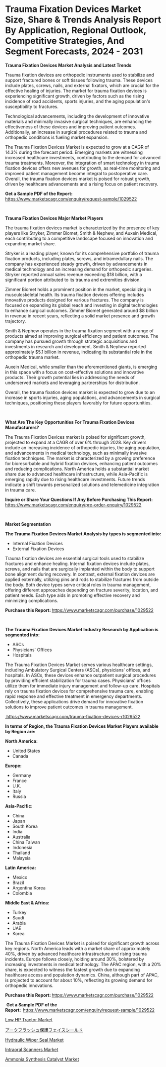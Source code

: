<p><h1>Trauma Fixation Devices Market Size, Share & Trends Analysis Report By Application, Regional Outlook, Competitive Strategies, And Segment Forecasts, 2024 - 2031</h1></p><p><strong>Trauma Fixation Devices Market Analysis and Latest Trends</strong></p>
<p><p>Trauma fixation devices are orthopedic instruments used to stabilize and support fractured bones or soft tissues following trauma. These devices include plates, screws, nails, and external fixators, which are crucial for the effective healing of injuries. The market for trauma fixation devices is experiencing significant growth, driven by factors such as the rising incidence of road accidents, sports injuries, and the aging population's susceptibility to fractures.</p><p>Technological advancements, including the development of innovative materials and minimally invasive surgical techniques, are enhancing the effectiveness of these devices and improving patient outcomes. Additionally, an increase in surgical procedures related to trauma and orthopedic conditions is fueling market expansion.</p><p>The Trauma Fixation Devices Market is expected to grow at a CAGR of 14.3% during the forecast period. Emerging markets are witnessing increased healthcare investments, contributing to the demand for advanced trauma treatments. Moreover, the integration of smart technology in trauma fixation devices offers new avenues for growth, as real-time monitoring and improved patient management become integral to postoperative care. Overall, the trauma fixation devices market is poised for robust growth, driven by healthcare advancements and a rising focus on patient recovery.</p></p>
<p><strong>Get a Sample PDF of the Report:&nbsp;</strong> <a href="https://www.marketscagr.com/enquiry/request-sample/1029522">https://www.marketscagr.com/enquiry/request-sample/1029522</a></p>
<p>&nbsp;</p>
<p><strong>Trauma Fixation Devices Major Market Players</strong></p>
<p><p>The trauma fixation devices market is characterized by the presence of key players like Stryker, Zimmer Biomet, Smith & Nephew, and Auxein Medical, each contributing to a competitive landscape focused on innovation and expanding market share.</p><p>Stryker is a leading player, known for its comprehensive portfolio of trauma fixation products, including plates, screws, and intramedullary nails. The company has experienced steady growth, driven by advancements in medical technology and an increasing demand for orthopedic surgeries. Stryker reported annual sales revenue exceeding $18 billion, with a significant portion attributed to its trauma and extremities division.</p><p>Zimmer Biomet holds a prominent position in the market, specializing in musculoskeletal health. Its trauma fixation devices offering includes innovative products designed for various fractures. The company is focused on expanding its global reach and investing in digital technologies to enhance surgical outcomes. Zimmer Biomet generated around $8 billion in revenue in recent years, reflecting a solid market presence and growth trajectory.</p><p>Smith & Nephew operates in the trauma fixation segment with a range of products aimed at improving surgical efficiency and patient outcomes. The company has pursued growth through strategic acquisitions and investments in research and development. Smith & Nephew reported approximately $5.1 billion in revenue, indicating its substantial role in the orthopedic trauma market.</p><p>Auxein Medical, while smaller than the aforementioned giants, is emerging in this space with a focus on cost-effective solutions and innovative products. Their growth potential lies in addressing the needs of underserved markets and leveraging partnerships for distribution.</p><p>Overall, the trauma fixation devices market is expected to grow due to an increase in sports injuries, aging populations, and advancements in surgical techniques, positioning these players favorably for future opportunities.</p></p>
<p>&nbsp;</p>
<p><strong>What Are The Key Opportunities For Trauma Fixation Devices Manufacturers?</strong></p>
<p><p>The Trauma Fixation Devices market is poised for significant growth, projected to expand at a CAGR of over 6% through 2028. Key drivers include an increasing incidence of orthopedic injuries, the aging population, and advancements in medical technology, such as minimally invasive fixation techniques. The market is characterized by a growing preference for bioresorbable and hybrid fixation devices, enhancing patient outcomes and reducing complications. North America holds a substantial market share due to advanced healthcare infrastructure, while Asia-Pacific is emerging rapidly due to rising healthcare investments. Future trends indicate a shift towards personalized solutions and telemedicine integration in trauma care.</p></p>
<p><strong>Inquire or Share Your Questions If Any Before Purchasing This Report:</strong> <a href="https://www.marketscagr.com/enquiry/pre-order-enquiry/1029522">https://www.marketscagr.com/enquiry/pre-order-enquiry/1029522</a></p>
<p>&nbsp;</p>
<p><strong>Market Segmentation</strong></p>
<p><strong>The Trauma Fixation Devices Market Analysis by types is segmented into:</strong></p>
<p><ul><li>Internal Fixation Devices</li><li>External Fixation Devices</li></ul></p>
<p><p>Trauma fixation devices are essential surgical tools used to stabilize fractures and enhance healing. Internal fixation devices include plates, screws, and nails that are surgically implanted within the body to support bone alignment during recovery. In contrast, external fixation devices are applied externally, utilizing pins and rods to stabilize fractures from outside the body. Both device types serve critical roles in trauma management, offering different approaches depending on fracture severity, location, and patient needs. Each type aids in promoting effective recovery and minimizing complications.</p></p>
<p><strong>Purchase this Report:&nbsp;</strong><a href="https://www.marketscagr.com/purchase/1029522">https://www.marketscagr.com/purchase/1029522</a></p>
<p>&nbsp;</p>
<p><strong>The Trauma Fixation Devices Market Industry Research by Application is segmented into:</strong></p>
<p><ul><li>ASCs</li><li>Physicians` Offices</li><li>Hospitals</li></ul></p>
<p><p>The Trauma Fixation Devices Market serves various healthcare settings, including Ambulatory Surgical Centers (ASCs), physicians' offices, and hospitals. In ASCs, these devices enhance outpatient surgical procedures by providing efficient stabilization for trauma cases. Physicians' offices utilize them for immediate injury management and follow-up care. Hospitals rely on trauma fixation devices for comprehensive trauma care, enabling rapid response and effective treatment in emergency departments. Collectively, these applications drive demand for innovative fixation solutions to improve patient outcomes in trauma management.</p></p>
<p><a href="https://www.marketscagr.com/trauma-fixation-devices-r1029522">&nbsp;https://www.marketscagr.com/trauma-fixation-devices-r1029522</a></p>
<p><strong>In terms of Region, the Trauma Fixation Devices Market Players available by Region are:</strong></p>
<p>
    <p> <strong> North America: </strong>
        <ul>
            <li>United States</li>
            <li>Canada</li>
        </ul>
        </p> 
    <p> <strong> Europe: </strong>
        <ul>
            <li>Germany</li>
            <li>France</li>
            <li>U.K.</li>
            <li>Italy</li>
            <li>Russia</li>
        </ul>
        </p> 
    <p> <strong> Asia-Pacific: </strong>
        <ul>
            <li>China</li>
            <li>Japan</li>
            <li>South Korea</li>
            <li>India</li>
            <li>Australia</li>
            <li>China Taiwan</li>
            <li>Indonesia</li>
            <li>Thailand</li>
            <li>Malaysia</li>
        </ul>
        </p> 
    <p> <strong> Latin America: </strong>
        <ul>
            <li>Mexico</li>
            <li>Brazil</li>
            <li>Argentina Korea</li>
            <li>Colombia</li>
        </ul>
        </p> 
    <p> <strong> Middle East & Africa: </strong>
        <ul>
            <li>Turkey</li>
            <li>Saudi</li>
            <li>Arabia</li>
            <li>UAE</li>
            <li>Korea</li>
        </ul>
    </p>
    </p>
<p><p>The Trauma Fixation Devices Market is poised for significant growth across key regions. North America leads with a market share of approximately 40%, driven by advanced healthcare infrastructure and rising trauma incidents. Europe follows closely, holding around 30%, bolstered by increasing investments in medical technology. The APAC region, with a 20% share, is expected to witness the fastest growth due to expanding healthcare access and population dynamics. China, although part of APAC, is projected to account for about 10%, reflecting its growing demand for orthopedic innovations.</p></p>
<p><strong>Purchase this Report: </strong><a href="https://www.marketscagr.com/purchase/1029522">https://www.marketscagr.com/purchase/1029522</a></p>
<p>&nbsp;<strong>Get a Sample PDF of the Report:&nbsp;&nbsp;</strong><a href="https://www.marketscagr.com/enquiry/request-sample/1029522">https://www.marketscagr.com/enquiry/request-sample/1029522</a></p>
<p><strong></strong></p>
<p><p><a href="https://medium.com/@barbarakbess8920/the-global-low-hp-tractor-market-is-projected-to-experience-an-annual-growth-rate-of-12-4-cf214ea8ac27">Low HP Tractor Market</a></p><p><a href="https://medium.com/@uyjtuy6/%E3%82%A2%E3%83%BC%E3%82%AF%E3%83%95%E3%83%A9%E3%83%83%E3%82%B7%E3%83%A5%E4%BF%9D%E8%AD%B7%E3%83%95%E3%82%A7%E3%82%A4%E3%82%B9%E3%82%B7%E3%83%BC%E3%83%AB%E3%83%89%E5%B8%82%E5%A0%B4%E3%81%AE%E6%88%90%E9%95%B7%E8%A6%8B%E9%80%9A%E3%81%97-2024%E5%B9%B4%E3%81%8B%E3%82%892031%E5%B9%B4-%E3%81%AB%E3%81%A4%E3%81%84%E3%81%A6-%E5%B9%B4%E5%B9%B3%E5%9D%87%E6%88%90%E9%95%B7%E7%8E%87-cagr-13-1-%E3%82%92%E4%BA%88%E6%B8%AC%E3%81%97-%E7%94%A8%E9%80%94%E5%88%A5-%E5%B8%82%E5%A0%B4%E5%9C%B0%E5%9F%9F%E3%81%AE%E5%B1%95%E6%9C%9B-%E5%8F%8E%E7%9B%8A%E3%81%AB%E3%82%88%E3%82%8B%E5%B8%82%E5%A0%B4%E3%83%88%E3%83%AC%E3%83%B3%E3%83%89%E5%88%86%E6%9E%90%E3%82%92%E8%A1%8C%E3%81%84%E3%81%BE%E3%81%99-0026b9551f2e">アークフラッシュ保護フェイスシールド</a></p><p><a href="https://www.linkedin.com/pulse/strategic-insights-global-hydraulic-wiper-seal-market-trends-h1loe?trackingId=0FviEPaLTra9HaHFw7aA2w%3D%3D">Hydraulic Wiper Seal Market</a></p><p><a href="https://github.com/prosalinda88/Market-Research-Report-List-6/blob/main/intraoral-scanners-market.md">Intraoral Scanners Market</a></p><p><a href="https://issuu.com/reportprime-2/docs/ammonia-synthesis-catalyst-market-s_0c9233360de6e7">Ammonia Synthesis Catalyst Market</a></p></p>